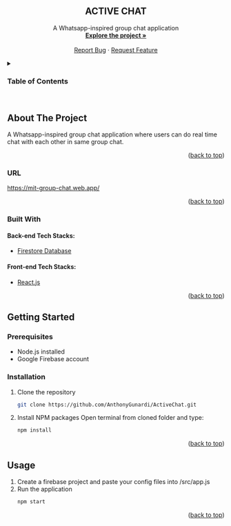 <h2 align="center">ACTIVE CHAT</h2>

  <p align="center">
    A Whatsapp-inspired group chat application
    <br />
    <a href="https://github.com/AnthonyGunardi/ActiveChat"><strong>Explore the project »</strong></a>
    <br />
    <br />
    <a href="https://github.com/AnthonyGunardi/ActiveChat/issues">Report Bug</a>
    ·
    <a href="https://github.com/AnthonyGunardi/ActiveChat/issues">Request Feature</a>
  </p>
</div>



<!-- TABLE OF CONTENTS -->
<details>
  <summary><h3>Table of Contents</h3></summary>
  <ol>
    <li>
      <a href="#about-the-project">About The Project</a>
      <ul>
        <li><a href="#built-with">Built With</a></li>
      </ul>
    </li>
    <li>
      <a href="#getting-started">Getting Started</a>
      <ul>
        <li><a href="#prerequisites">Prerequisites</a></li>
        <li><a href="#installation">Installation</a></li>
      </ul>
    </li>
    <li><a href="#usage">Usage</a></li>
    <li><a href="#list-of-available-endpoints">List of available endpoints</a></li>
  </ol>
</details>
<br>


## About The Project
A Whatsapp-inspired group chat application where users can do real time chat with each other in same group chat. 

<p align="right">(<a href="#top">back to top</a>)</p>


### URL

https://mit-group-chat.web.app/

<p align="right">(<a href="#top">back to top</a>)</p>


### Built With

#### Back-end Tech Stacks:
* [Firestore Database](https://firebase.google.com/)

#### Front-end Tech Stacks:
* [React.js](https://nodejs.org/)


<p align="right">(<a href="#top">back to top</a>)</p>



## Getting Started


### Prerequisites

* Node.js installed
* Google Firebase account


### Installation

1. Clone the repository
   ```sh
   git clone https://github.com/AnthonyGunardi/ActiveChat.git
   ```
2. Install NPM packages
   Open terminal from cloned folder and type:
   ```sh
   npm install
   ```

<p align="right">(<a href="#top">back to top</a>)</p>



## Usage

1. Create a firebase project and paste your config files into /src/app.js
2. Run the application
   ```sh
   npm start
   ```


<p align="right">(<a href="#top">back to top</a>)</p>
